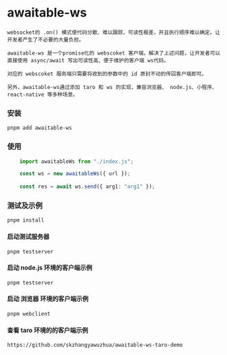 # awaitable-ws
    websocket的 .on() 模式使代码分散、难以跟踪，可读性极差，并且执行顺序难以确定。让开发者产生了不必要的大量负担。
    
    awaitable-ws 是一个promise化的 webscoket 客户端，解决了上述问题，让开发者可以直接使用 async/await 写出可读性高、便于维护的客户端 ws代码。

    对应的 webscoket 服务端只需要将收到的参数中的 id 原封不动的传回客户端即可。

    另外，awaitable-ws通过添加 taro 和 ws 的实现，兼容浏览器、 node.js、小程序、react-native 等多种场景。
    
### 安装
    pnpm add awaitable-ws

### 使用
```typescript
    import awaitableWs from "./index.js";

    const ws = new awaitableWs({ url });
    
    const res = await ws.send({ arg1: "arg1" });

```

### 测试及示例
    pnpm install
#### 启动测试服务器
    pnpm testserver
#### 启动 node.js 环境的客户端示例
    pnpm testserver
#### 启动 浏览器 环境的客户端示例
    pnpm webclient
#### 查看 taro 环境的的客户端示例
    https://github.com/skzhangyawuzhua/awaitable-ws-taro-demo
